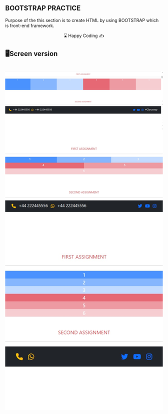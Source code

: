## BOOTSTRAP PRACTICE

Purpose of the this section is to create HTML by using BOOTSTRAP which is front-end framework.


<center> ⌛ Happy Coding  ✍ </center>

## 🖥️Screen version
<br>
<img src="./large.jpg" align="left" alt="desktop_version">
<img src="./medium.jpg" align="left" alt="desktop_version">
<img src="./small.jpg" align="left" alt="desktop_version">


